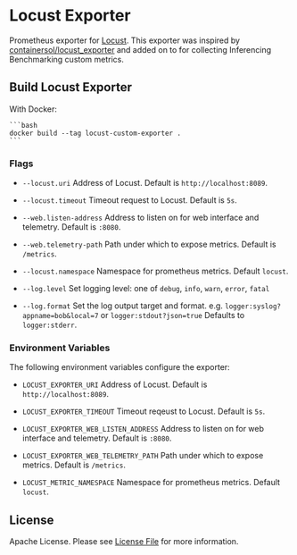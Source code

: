 # Locust Exporter

Prometheus exporter for [Locust](https://github.com/locustio/locust). This exporter was inspired by [containersol/locust_exporter](https://github.com/ContainerSolutions/locust_exporter/tree/main) and added on to for collecting Inferencing Benchmarking custom metrics.

## Build Locust Exporter

With Docker:

    ```bash
    docker build --tag locust-custom-exporter .
    ```

### Flags

- `--locust.uri`
  Address of Locust. Default is `http://localhost:8089`.

- `--locust.timeout`
  Timeout request to Locust. Default is `5s`.

- `--web.listen-address`
  Address to listen on for web interface and telemetry. Default is `:8080`.

- `--web.telemetry-path`
  Path under which to expose metrics. Default is `/metrics`.

- `--locust.namespace`
  Namespace for prometheus metrics. Default `locust`.

- `--log.level`
  Set logging level: one of `debug`, `info`, `warn`, `error`, `fatal`

- `--log.format`
  Set the log output target and format. e.g. `logger:syslog?appname=bob&local=7` or `logger:stdout?json=true`
  Defaults to `logger:stderr`.

### Environment Variables

The following environment variables configure the exporter:

- `LOCUST_EXPORTER_URI`
  Address of Locust. Default is `http://localhost:8089`.

- `LOCUST_EXPORTER_TIMEOUT`
  Timeout reqeust to Locust. Default is `5s`.

- `LOCUST_EXPORTER_WEB_LISTEN_ADDRESS`
  Address to listen on for web interface and telemetry. Default is `:8080`.

- `LOCUST_EXPORTER_WEB_TELEMETRY_PATH`
  Path under which to expose metrics. Default is `/metrics`.

- `LOCUST_METRIC_NAMESPACE`
  Namespace for prometheus metrics. Default `locust`.

## License

Apache License. Please see [License File](LICENSE.md) for more information.
